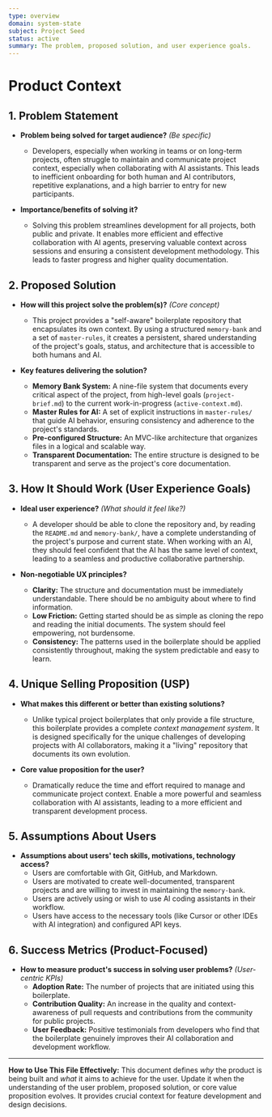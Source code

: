 ```yaml
---
type: overview
domain: system-state
subject: Project Seed
status: active
summary: The problem, proposed solution, and user experience goals.
---
```

# Product Context

## 1. Problem Statement

*   **Problem being solved for target audience?** *(Be specific)*
    *   Developers, especially when working in teams or on long-term projects, often struggle to maintain and communicate project context, especially when collaborating with AI assistants. This leads to inefficient onboarding for both human and AI contributors, repetitive explanations, and a high barrier to entry for new participants.

*   **Importance/benefits of solving it?**
    *   Solving this problem streamlines development for all projects, both public and private. It enables more efficient and effective collaboration with AI agents, preserving valuable context across sessions and ensuring a consistent development methodology. This leads to faster progress and higher quality documentation.

## 2. Proposed Solution

*   **How will this project solve the problem(s)?** *(Core concept)*
    *   This project provides a "self-aware" boilerplate repository that encapsulates its own context. By using a structured `memory-bank` and a set of `master-rules`, it creates a persistent, shared understanding of the project's goals, status, and architecture that is accessible to both humans and AI.

*   **Key features delivering the solution?**
    *   **Memory Bank System:** A nine-file system that documents every critical aspect of the project, from high-level goals (`project-brief.md`) to the current work-in-progress (`active-context.md`).
    *   **Master Rules for AI:** A set of explicit instructions in `master-rules/` that guide AI behavior, ensuring consistency and adherence to the project's standards.
    *   **Pre-configured Structure:** An MVC-like architecture that organizes files in a logical and scalable way.
    *   **Transparent Documentation:** The entire structure is designed to be transparent and serve as the project's core documentation.

## 3. How It Should Work (User Experience Goals)

*   **Ideal user experience?** *(What should it feel like?)*
    *   A developer should be able to clone the repository and, by reading the `README.md` and `memory-bank/`, have a complete understanding of the project's purpose and current state. When working with an AI, they should feel confident that the AI has the same level of context, leading to a seamless and productive collaborative partnership.

*   **Non-negotiable UX principles?**
    *   **Clarity:** The structure and documentation must be immediately understandable. There should be no ambiguity about where to find information.
    *   **Low Friction:** Getting started should be as simple as cloning the repo and reading the initial documents. The system should feel empowering, not burdensome.
    *   **Consistency:** The patterns used in the boilerplate should be applied consistently throughout, making the system predictable and easy to learn.

## 4. Unique Selling Proposition (USP)

*   **What makes this different or better than existing solutions?**
    *   Unlike typical project boilerplates that only provide a file structure, this boilerplate provides a complete *context management system*. It is designed specifically for the unique challenges of developing projects with AI collaborators, making it a "living" repository that documents its own evolution.

*   **Core value proposition for the user?**
    *   Dramatically reduce the time and effort required to manage and communicate project context. Enable a more powerful and seamless collaboration with AI assistants, leading to a more efficient and transparent development process.

## 5. Assumptions About Users

*   **Assumptions about users' tech skills, motivations, technology access?**
    *   Users are comfortable with Git, GitHub, and Markdown.
    *   Users are motivated to create well-documented, transparent projects and are willing to invest in maintaining the `memory-bank`.
    *   Users are actively using or wish to use AI coding assistants in their workflow.
    *   Users have access to the necessary tools (like Cursor or other IDEs with AI integration) and configured API keys.

## 6. Success Metrics (Product-Focused)

*   **How to measure product's success in solving user problems?** *(User-centric KPIs)*
    *   **Adoption Rate:** The number of projects that are initiated using this boilerplate.
    *   **Contribution Quality:** An increase in the quality and context-awareness of pull requests and contributions from the community for public projects.
    *   **User Feedback:** Positive testimonials from developers who find that the boilerplate genuinely improves their AI collaboration and development workflow.

---
**How to Use This File Effectively:**
This document defines *why* the product is being built and *what* it aims to achieve for the user. Update it when the understanding of the user problem, proposed solution, or core value proposition evolves. It provides crucial context for feature development and design decisions.
